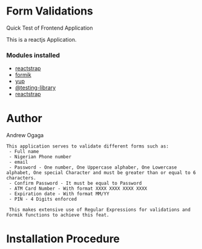 # Form Validations
Quick Test of Frontend Application

This is a reactjs Application.

### Modules installed
- [reactstrap](https://reactstrap.github.io/)
- [formik](https://jaredpalmer.com/formik)
- [yup](https://www.npmjs.com/package/yup)
- [@testing-library](https://testing-library.com/docs/react-testing-library/intro)
- [reactstrap](https://reactstrap.github.io/components)

# Author
Andrew Ogaga

``` Description
This application serves to validate different forms such as:
 - Full name
 - Nigerian Phone number
 - email
 - Password - One number, One Uppercase alphaber, One Lowercase alphabet, One special Character and must be greater than or equal to 6 characters.
 - Confirm Password - It must be equal to Password
 - ATM Card Number - With format XXXX XXXX XXXX XXXX
 - Expiration date - With format MM/YY
 - PIN - 4 Digits enforced

 This makes extensive use of Regular Expressions for validations and Formik functions to achieve this feat.
```

# Installation Procedure
